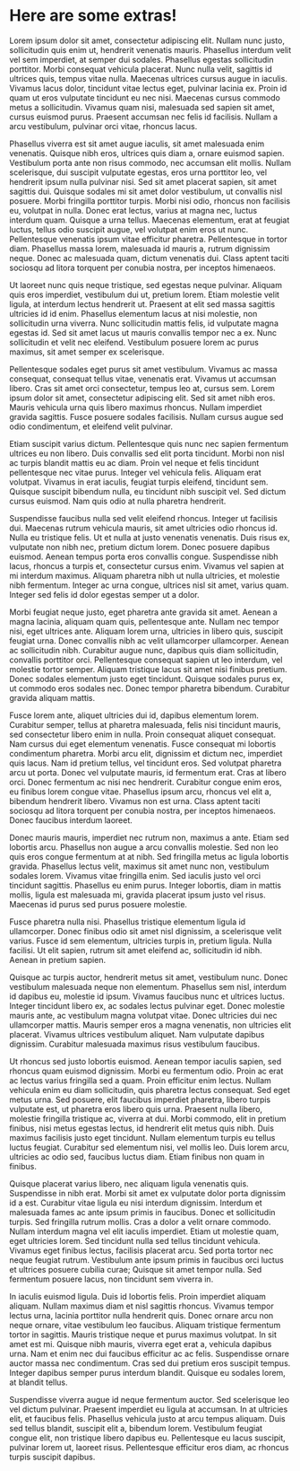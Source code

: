 # Here are some extras!

Lorem ipsum dolor sit amet, consectetur adipiscing elit. Nullam nunc justo, sollicitudin quis enim ut, hendrerit venenatis mauris. Phasellus interdum velit vel sem imperdiet, at semper dui sodales. Phasellus egestas sollicitudin porttitor. Morbi consequat vehicula placerat. Nunc nulla velit, sagittis id ultrices quis, tempus vitae nulla. Maecenas ultrices cursus augue in iaculis. Vivamus lacus dolor, tincidunt vitae lectus eget, pulvinar lacinia ex. Proin id quam ut eros vulputate tincidunt eu nec nisi. Maecenas cursus commodo metus a sollicitudin. Vivamus quam nisi, malesuada sed sapien sit amet, cursus euismod purus. Praesent accumsan nec felis id facilisis. Nullam a arcu vestibulum, pulvinar orci vitae, rhoncus lacus.

Phasellus viverra est sit amet augue iaculis, sit amet malesuada enim venenatis. Quisque nibh eros, ultrices quis diam a, ornare euismod sapien. Vestibulum porta ante non risus commodo, nec accumsan elit mollis. Nullam scelerisque, dui suscipit vulputate egestas, eros urna porttitor leo, vel hendrerit ipsum nulla pulvinar nisi. Sed sit amet placerat sapien, sit amet sagittis dui. Quisque sodales mi sit amet dolor vestibulum, ut convallis nisl posuere. Morbi fringilla porttitor turpis. Morbi nisi odio, rhoncus non facilisis eu, volutpat in nulla. Donec erat lectus, varius at magna nec, luctus interdum quam. Quisque a urna tellus. Maecenas elementum, erat at feugiat luctus, tellus odio suscipit augue, vel volutpat enim eros ut nunc. Pellentesque venenatis ipsum vitae efficitur pharetra. Pellentesque in tortor diam. Phasellus massa lorem, malesuada id mauris a, rutrum dignissim neque. Donec ac malesuada quam, dictum venenatis dui. Class aptent taciti sociosqu ad litora torquent per conubia nostra, per inceptos himenaeos.

Ut laoreet nunc quis neque tristique, sed egestas neque pulvinar. Aliquam quis eros imperdiet, vestibulum dui ut, pretium lorem. Etiam molestie velit ligula, at interdum lectus hendrerit ut. Praesent at elit sed massa sagittis ultricies id id enim. Phasellus elementum lacus at nisi molestie, non sollicitudin urna viverra. Nunc sollicitudin mattis felis, id vulputate magna egestas id. Sed sit amet lacus ut mauris convallis tempor nec a ex. Nunc sollicitudin et velit nec eleifend. Vestibulum posuere lorem ac purus maximus, sit amet semper ex scelerisque.

Pellentesque sodales eget purus sit amet vestibulum. Vivamus ac massa consequat, consequat tellus vitae, venenatis erat. Vivamus ut accumsan libero. Cras sit amet orci consectetur, tempus leo at, cursus sem. Lorem ipsum dolor sit amet, consectetur adipiscing elit. Sed sit amet nibh eros. Mauris vehicula urna quis libero maximus rhoncus. Nullam imperdiet gravida sagittis. Fusce posuere sodales facilisis. Nullam cursus augue sed odio condimentum, et eleifend velit pulvinar.

Etiam suscipit varius dictum. Pellentesque quis nunc nec sapien fermentum ultrices eu non libero. Duis convallis sed elit porta tincidunt. Morbi non nisl ac turpis blandit mattis eu ac diam. Proin vel neque et felis tincidunt pellentesque nec vitae purus. Integer vel vehicula felis. Aliquam erat volutpat. Vivamus in erat iaculis, feugiat turpis eleifend, tincidunt sem. Quisque suscipit bibendum nulla, eu tincidunt nibh suscipit vel. Sed dictum cursus euismod. Nam quis odio at nulla pharetra hendrerit.

Suspendisse faucibus nulla sed velit eleifend rhoncus. Integer ut facilisis dui. Maecenas rutrum vehicula mauris, sit amet ultricies odio rhoncus id. Nulla eu tristique felis. Ut et nulla at justo venenatis venenatis. Duis risus ex, vulputate non nibh nec, pretium dictum lorem. Donec posuere dapibus euismod. Aenean tempus porta eros convallis congue. Suspendisse nibh lacus, rhoncus a turpis et, consectetur cursus enim. Vivamus vel sapien at mi interdum maximus. Aliquam pharetra nibh ut nulla ultricies, et molestie nibh fermentum. Integer ac urna congue, ultrices nisl sit amet, varius quam. Integer sed felis id dolor egestas semper ut a dolor.

Morbi feugiat neque justo, eget pharetra ante gravida sit amet. Aenean a magna lacinia, aliquam quam quis, pellentesque ante. Nullam nec tempor nisi, eget ultrices ante. Aliquam lorem urna, ultricies in libero quis, suscipit feugiat urna. Donec convallis nibh ac velit ullamcorper ullamcorper. Aenean ac sollicitudin nibh. Curabitur augue nunc, dapibus quis diam sollicitudin, convallis porttitor orci. Pellentesque consequat sapien ut leo interdum, vel molestie tortor semper. Aliquam tristique lacus sit amet nisi finibus pretium. Donec sodales elementum justo eget tincidunt. Quisque sodales purus ex, ut commodo eros sodales nec. Donec tempor pharetra bibendum. Curabitur gravida aliquam mattis.

Fusce lorem ante, aliquet ultricies dui id, dapibus elementum lorem. Curabitur semper, tellus at pharetra malesuada, felis nisi tincidunt mauris, sed consectetur libero enim in nulla. Proin consequat aliquet consequat. Nam cursus dui eget elementum venenatis. Fusce consequat mi lobortis condimentum pharetra. Morbi arcu elit, dignissim et dictum nec, imperdiet quis lacus. Nam id pretium tellus, vel tincidunt eros. Sed volutpat pharetra arcu ut porta. Donec vel vulputate mauris, id fermentum erat. Cras at libero orci. Donec fermentum ac nisi nec hendrerit. Curabitur congue enim eros, eu finibus lorem congue vitae. Phasellus ipsum arcu, rhoncus vel elit a, bibendum hendrerit libero. Vivamus non est urna. Class aptent taciti sociosqu ad litora torquent per conubia nostra, per inceptos himenaeos. Donec faucibus interdum laoreet.

Donec mauris mauris, imperdiet nec rutrum non, maximus a ante. Etiam sed lobortis arcu. Phasellus non augue a arcu convallis molestie. Sed non leo quis eros congue fermentum at at nibh. Sed fringilla metus ac ligula lobortis gravida. Phasellus lectus velit, maximus sit amet nunc non, vestibulum sodales lorem. Vivamus vitae fringilla enim. Sed iaculis justo vel orci tincidunt sagittis. Phasellus eu enim purus. Integer lobortis, diam in mattis mollis, ligula est malesuada mi, gravida placerat ipsum justo vel risus. Maecenas id purus sed purus posuere molestie.

Fusce pharetra nulla nisi. Phasellus tristique elementum ligula id ullamcorper. Donec finibus odio sit amet nisl dignissim, a scelerisque velit varius. Fusce id sem elementum, ultricies turpis in, pretium ligula. Nulla facilisi. Ut elit sapien, rutrum sit amet eleifend ac, sollicitudin id nibh. Aenean in pretium sapien.

Quisque ac turpis auctor, hendrerit metus sit amet, vestibulum nunc. Donec vestibulum malesuada neque non elementum. Phasellus sem nisl, interdum id dapibus eu, molestie id ipsum. Vivamus faucibus nunc et ultrices luctus. Integer tincidunt libero ex, ac sodales lectus pulvinar eget. Donec molestie mauris ante, ac vestibulum magna volutpat vitae. Donec ultricies dui nec ullamcorper mattis. Mauris semper eros a magna venenatis, non ultricies elit placerat. Vivamus ultrices vestibulum aliquet. Nam vulputate dapibus dignissim. Curabitur malesuada maximus risus vestibulum faucibus.

Ut rhoncus sed justo lobortis euismod. Aenean tempor iaculis sapien, sed rhoncus quam euismod dignissim. Morbi eu fermentum odio. Proin ac erat ac lectus varius fringilla sed a quam. Proin efficitur enim lectus. Nullam vehicula enim eu diam sollicitudin, quis pharetra lectus consequat. Sed eget metus urna. Sed posuere, elit faucibus imperdiet pharetra, libero turpis vulputate est, ut pharetra eros libero quis urna. Praesent nulla libero, molestie fringilla tristique ac, viverra at dui. Morbi commodo, elit in pretium finibus, nisi metus egestas lectus, id hendrerit elit metus quis nibh. Duis maximus facilisis justo eget tincidunt. Nullam elementum turpis eu tellus luctus feugiat. Curabitur sed elementum nisi, vel mollis leo. Duis lorem arcu, ultricies ac odio sed, faucibus luctus diam. Etiam finibus non quam in finibus.

Quisque placerat varius libero, nec aliquam ligula venenatis quis. Suspendisse in nibh erat. Morbi sit amet ex vulputate dolor porta dignissim id a est. Curabitur vitae ligula eu nisi interdum dignissim. Interdum et malesuada fames ac ante ipsum primis in faucibus. Donec et sollicitudin turpis. Sed fringilla rutrum mollis. Cras a dolor a velit ornare commodo. Nullam interdum magna vel elit iaculis imperdiet. Etiam ut molestie quam, eget ultricies lorem. Sed tincidunt nulla sed tellus tincidunt vehicula. Vivamus eget finibus lectus, facilisis placerat arcu. Sed porta tortor nec neque feugiat rutrum. Vestibulum ante ipsum primis in faucibus orci luctus et ultrices posuere cubilia curae; Quisque sit amet tempor nulla. Sed fermentum posuere lacus, non tincidunt sem viverra in.

In iaculis euismod ligula. Duis id lobortis felis. Proin imperdiet aliquam aliquam. Nullam maximus diam et nisl sagittis rhoncus. Vivamus tempor lectus urna, lacinia porttitor nulla hendrerit quis. Donec ornare arcu non neque ornare, vitae vestibulum leo faucibus. Aliquam tristique fermentum tortor in sagittis. Mauris tristique neque et purus maximus volutpat. In sit amet est mi. Quisque nibh mauris, viverra eget erat a, vehicula dapibus urna. Nam et enim nec dui faucibus efficitur ac ac felis. Suspendisse ornare auctor massa nec condimentum. Cras sed dui pretium eros suscipit tempus. Integer dapibus semper purus interdum blandit. Quisque eu sodales lorem, at blandit tellus.

Suspendisse viverra augue id neque fermentum auctor. Sed scelerisque leo vel dictum pulvinar. Praesent imperdiet eu ligula at accumsan. In at ultricies elit, et faucibus felis. Phasellus vehicula justo at arcu tempus aliquam. Duis sed tellus blandit, suscipit elit a, bibendum lorem. Vestibulum feugiat congue elit, non tristique libero dapibus eu. Pellentesque eu lacus suscipit, pulvinar lorem ut, laoreet risus. Pellentesque efficitur eros diam, ac rhoncus turpis suscipit dapibus.
